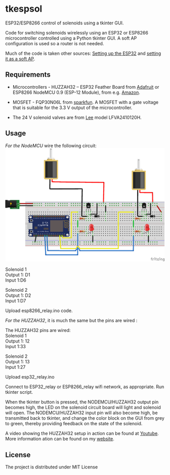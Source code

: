 # tkespsol
ESP32/ESP8266 control of solenoids using a tkinter GUI.

Code for switching solenoids wirelessly using an ESP32 or ESP8266 microcontroller controlled using a Python tkinter GUI.  A soft AP configuration is used so a router is not needed. 

Much of the code is taken other sources:
[Setting up the ESP32](https://randomnerdtutorials.com/installing-the-esp32-board-in-arduino-ide-windows-instructions/) and [setting it as a soft AP](https://randomnerdtutorials.com/esp32-access-point-ap-web-server/).


## Requirements
- Microcontrollers -  HUZZAH32 – ESP32 Feather Board from [Adafruit](https://www.adafruit.com/product/3405) or ESP8266 NodeMCU 0.9 (ESP-12 Module), from e.g. [Amazon](https://www.amazon.com/HiLetgo-Internet-Development-Wireless-Micropython/dp/B010O1G1ES). 

- MOSFET - FQP30N06L from [sparkfun](https://www.sparkfun.com/products/10213). A MOSFET with a gate voltage that is suitable for the 3.3 V output of the microcontroller.

- The 24 V solenoid valves are from [Lee](https://www.theleeco.com/products/electro-fluidic-systems/solenoid-valves/isolation-valves/lfv-series-solenoid-valves/062-minstac-port-style/) model LFVA2410120H.

 
## Usage

*For the NodeMCU* wire the following circuit:
![NODE circuit](./ESP8266_circuit.png)



Solenoid 1  
Output 1: D1  
Input 1:D6  

Solenoid 2  
Output 1: D2  
Input 1:D7  

Upload esp8266_relay.ino code.

*For the HUZZAH32*, it is much the same but the pins are wired :

The HUZZAH32 pins are wired:  
Solenoid 1  
Output 1: 12  
Input 1:33  
  
Solenoid 2  
Output 1: 13  
Input 1:27  


Upload esp32_relay.ino

  
Connect to ESP32_relay or ESP8266_relay wifi network, as appropriate. Run tkinter script. 

When the tkinter button is pressed, the NODEMCU/HUZZAH32 output pin becomes high, the  LED on the solenoid circuit board will light and solenoid will open. The NODEMCU/HUZZAH32 input pin will also become high, be transmitted back to tkinter, and change the color block on the GUI from grey to green, thereby providing feedback on the state of the solenoid. 

A video showing the HUZZAH32 setup in action can be found at [Youtube](https://youtu.be/UIz5XUCvM2Y). More information ation can be found on my [website](https://www.ephys.org/wireless_comm).

## License
The project is distributed under MIT License
